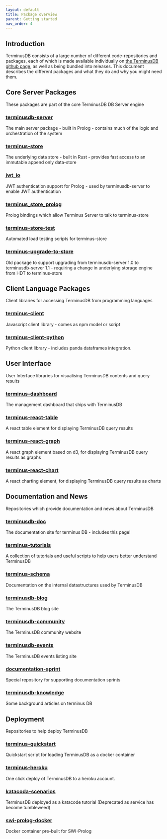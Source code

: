 ```yaml
---
layout: default
title: Package overview
parent: Getting started
nav_order: 4
---
```


## Introduction

TerminusDB consists of a large number of different code-repositories and packages, each of which is made available individually on <a href="https://github.com/terminusdb/">the TerminusDB github page</a>, as well as being bundled into releases.  This document describes the different packages and what they do and why you might need them. 

## Core Server Packages

These packages are part of the core TerminusDB DB Server engine

### <a href="https://github.com/terminusdb/terminusdb-server">terminusdb-server</a>

The main server package - built in Prolog - contains much of the logic and orchestration of the system

### <a href="https://github.com/terminusdb/terminus-store">terminus-store</a>

The underlying data store - built in Rust - provides fast access to an immutable append only data-store

### <a href="https://github.com/terminusdb/jwt_io">jwt_io</a> 

JWT authentication support for Prolog - used by terminusdb-server to enable JWT authentication

### <a href="https://github.com/terminusdb/terminus_store_prolog">terminus_store_prolog</a>

Prolog bindings which allow Terminus Server to talk to terminus-store 

### <a href="https://github.com/terminusdb/terminus-store-test">terminus-store-test</a> 

Automated load testing scripts for terminus-store

### <a href="https://github.com/terminusdb/terminus-upgrade-to-store">terminus-upgrade-to-store</a> 

Old package to support upgrading from terminusdb-server 1.0 to terminusdb-server 1.1 - requiring a change in underlying storage engine from HDT to terminus-store

## Client Language Packages

Client libraries for accessing TerminusDB from programming languages

### <a href="https://github.com/terminusdb/terminus-client">terminus-client</a> 

Javascript client library - comes as npm model or script

### <a href="https://github.com/terminusdb/terminus-client-python">terminus-client-python</a> 

Python client library - includes panda dataframes integration. 

##  User Interface

User Interface libraries for visualising TerminusDB contents and query results

### <a href="https://github.com/terminusdb/terminus-dashboard">terminus-dashboard</a> 

The management dashboard that ships with TerminusDB

### <a href="https://github.com/terminusdb/terminus-react-table">terminus-react-table</a> 

A react table element for displaying TerminusDB query results

### <a href="https://github.com/terminusdb/terminus-react-graph">terminus-react-graph</a>

A react graph element based on d3, for displaying TerminusDB query results as graphs

### <a href="https://github.com/terminusdb/terminusdb-doc">terminus-react-chart</a> 

A react charting element, for displaying TerminusDB query results as charts


## Documentation and News

Repositories which provide documentation and news about TerminusDB

### <a href="https://github.com/terminusdb/terminusdb-doc">terminusdb-doc</a>

The documentation site for terminus DB - includes this page!

### <a href="https://github.com/terminusdb/terminus-tutorials">terminus-tutorials</a> 

A collection of tutorials and useful scripts to help users better understand TerminusDB

### <a href="https://github.com/terminusdb/terminus-schema">terminus-schema</a>

Documentation on the internal datastructures used by TerminusDB

### <a href="https://github.com/terminusdb/terminusdb-blog">terminusdb-blog</a>

The TerminusDB blog site

### <a href="https://github.com/terminusdb/terminusdb-community">terminusdb-community</a> 

The TerminusDB community website

### <a href="https://github.com/terminusdb/terminusdb-events">terminusdb-events</a> 

The TerminusDB events listing site 

### <a href="https://github.com/terminusdb/documentation-sprint">documentation-sprint</a> 

Special repository for supporting documentation sprints

### <a href="https://github.com/terminusdb/terminusdb-knowledge">terminusdb-knowledge</a> 

Some background articles on terminus DB

## Deployment

Repositories to help deploy TerminusDB 

### <a href="https://github.com/terminusdb/terminus-quickstart">terminus-quickstart</a>

Quickstart script for loading TerminusDB as a docker container 

### <a href="https://github.com/terminusdb/terminus-heroku">terminus-heroku</a>

One click deploy of TerminusDB to a heroku account. 

### <a href="https://github.com/terminusdb/katacoda-scenarios">katacoda-scenarios</a>

TerminusDB deployed as a katacode tutorial (Deprecated as service has become tumbleweed)

### <a href="https://github.com/terminusdb/swi-prolog-docker">swi-prolog-docker</a>

Docker container pre-built for SWI-Prolog
